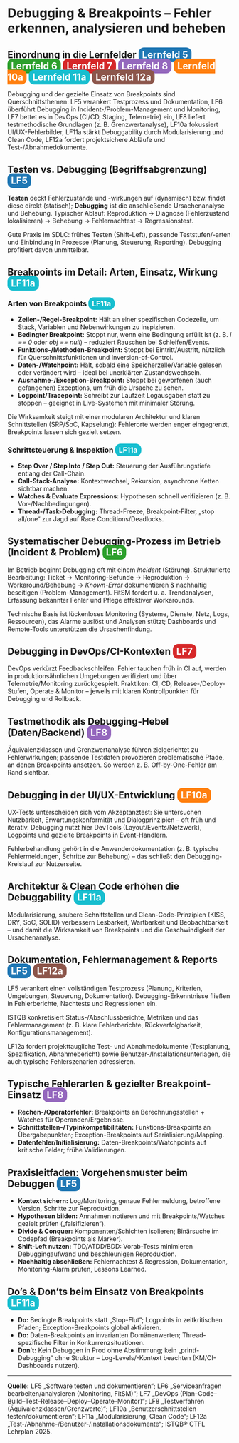 <h1>Debugging &amp; Breakpoints – Fehler erkennen, analysieren und beheben</h1>

<h2>
  Einordnung in die Lernfelder
  <span style="background-color:#1f77b4; color:white; padding:4px 8px; border-radius:12px;">Lernfeld 5</span>
  <span style="background-color:#2ca02c; color:white; padding:4px 8px; border-radius:12px;">Lernfeld 6</span>
  <span style="background-color:#d62728; color:white; padding:4px 8px; border-radius:12px;">Lernfeld 7</span>
  <span style="background-color:#9467bd; color:white; padding:4px 8px; border-radius:12px;">Lernfeld 8</span>
  <span style="background-color:#ff7f0e; color:white; padding:4px 8px; border-radius:12px;">Lernfeld 10a</span>
  <span style="background-color:#17becf; color:white; padding:4px 8px; border-radius:12px;">Lernfeld 11a</span>
  <span style="background-color:#8c564b; color:white; padding:4px 8px; border-radius:12px;">Lernfeld 12a</span>
</h2>
<p>Debugging und der gezielte Einsatz von Breakpoints sind Querschnittsthemen: LF5 verankert Testprozess und Dokumentation, LF6 überführt Debugging in Incident-/Problem-Management und Monitoring, LF7 bettet es in DevOps (CI/CD, Staging, Telemetrie) ein, LF8 liefert testmethodische Grundlagen (z. B. Grenzwertanalyse), LF10a fokussiert UI/UX-Fehlerbilder, LF11a stärkt Debuggability durch Modularisierung und Clean Code, LF12a fordert projektsichere Abläufe und Test-/Abnahmedokumente.</p>

<h2>
  Testen vs. Debugging (Begriffsabgrenzung)
  <span style="background-color:#1f77b4; color:white; padding:4px 8px; border-radius:12px;">LF5</span>
</h2>
<p><strong>Testen</strong> deckt Fehlerzustände und -wirkungen auf (dynamisch) bzw. findet diese direkt (statisch); <strong>Debugging</strong> ist die anschließende Ursachenanalyse und Behebung. Typischer Ablauf: Reproduktion &rarr; Diagnose (Fehlerzustand lokalisieren) &rarr; Behebung &rarr; Fehlernachtest &rarr; Regressionstest.</p>
<p>Gute Praxis im SDLC: frühes Testen (Shift-Left), passende Teststufen/-arten und Einbindung in Prozesse (Planung, Steuerung, Reporting). Debugging profitiert davon unmittelbar.</p>

<h2>
  Breakpoints im Detail: Arten, Einsatz, Wirkung
  <span style="background-color:#17becf; color:white; padding:4px 8px; border-radius:12px;">LF11a</span>
</h2>

<h3>
  Arten von Breakpoints
  <span style="background-color:#17becf; color:white; padding:4px 8px; border-radius:12px;">LF11a</span>
</h3>
<ul>
  <li><strong>Zeilen-/Regel-Breakpoint:</strong> Hält an einer spezifischen Codezeile, um Stack, Variablen und Nebenwirkungen zu inspizieren.</li>
  <li><strong>Bedingter Breakpoint:</strong> Stoppt nur, wenn eine Bedingung erfüllt ist (z. B. <em>i == 0</em> oder <em>obj == null</em>) – reduziert Rauschen bei Schleifen/Events.</li>
  <li><strong>Funktions-/Methoden-Breakpoint:</strong> Stoppt bei Eintritt/Austritt, nützlich für Querschnittsfunktionen und Inversion-of-Control.</li>
  <li><strong>Daten-/Watchpoint:</strong> Hält, sobald eine Speicherzelle/Variable gelesen oder verändert wird – ideal bei unerklärten Zustandswechseln.</li>
  <li><strong>Ausnahme-/Exception-Breakpoint:</strong> Stoppt bei geworfenen (auch gefangenen) Exceptions, um früh die Ursache zu sehen.</li>
  <li><strong>Logpoint/Tracepoint:</strong> Schreibt zur Laufzeit Logausgaben statt zu stoppen – geeignet in Live-Systemen mit minimaler Störung.</li>
</ul>
<p>Die Wirksamkeit steigt mit einer modularen Architektur und klaren Schnittstellen (SRP/SoC, Kapselung): Fehlerorte werden enger eingegrenzt, Breakpoints lassen sich gezielt setzen.</p>

<h3>
  Schrittsteuerung &amp; Inspektion
  <span style="background-color:#17becf; color:white; padding:4px 8px; border-radius:12px;">LF11a</span>
</h3>
<ul>
  <li><strong>Step Over / Step Into / Step Out:</strong> Steuerung der Ausführungstiefe entlang der Call-Chain.</li>
  <li><strong>Call-Stack-Analyse:</strong> Kontextwechsel, Rekursion, asynchrone Ketten sichtbar machen.</li>
  <li><strong>Watches &amp; Evaluate Expressions:</strong> Hypothesen schnell verifizieren (z. B. Vor-/Nachbedingungen).</li>
  <li><strong>Thread-/Task-Debugging:</strong> Thread-Freeze, Breakpoint-Filter, „stop all/one“ zur Jagd auf Race Conditions/Deadlocks.</li>
</ul>

<h2>
  Systematischer Debugging-Prozess im Betrieb (Incident &amp; Problem)
  <span style="background-color:#2ca02c; color:white; padding:4px 8px; border-radius:12px;">LF6</span>
</h2>
<p>Im Betrieb beginnt Debugging oft mit einem <em>Incident</em> (Störung). Strukturierte Bearbeitung: Ticket &rarr; Monitoring-Befunde &rarr; Reproduktion &rarr; Workaround/Behebung &rarr; <em>Known-Error</em> dokumentieren &amp; nachhaltig beseitigen (Problem-Management). FitSM fordert u. a. Trendanalysen, Erfassung bekannter Fehler und Pflege effektiver Workarounds.</p>
<p>Technische Basis ist lückenloses Monitoring (Systeme, Dienste, Netz, Logs, Ressourcen), das Alarme auslöst und Analysen stützt; Dashboards und Remote-Tools unterstützen die Ursachenfindung.</p>

<h2>
  Debugging in DevOps/CI-Kontexten
  <span style="background-color:#d62728; color:white; padding:4px 8px; border-radius:12px;">LF7</span>
</h2>
<p>DevOps verkürzt Feedbackschleifen: Fehler tauchen früh in CI auf, werden in produktionsähnlichen Umgebungen verifiziert und über Telemetrie/Monitoring zurückgespielt. Praktiken: CI, CD, Release-/Deploy-Stufen, Operate &amp; Monitor – jeweils mit klaren Kontrollpunkten für Debugging und Rollback.</p>

<h2>
  Testmethodik als Debugging-Hebel (Daten/Backend)
  <span style="background-color:#9467bd; color:white; padding:4px 8px; border-radius:12px;">LF8</span>
</h2>
<p>Äquivalenzklassen und Grenzwertanalyse führen zielgerichtet zu Fehlerwirkungen; passende Testdaten provozieren problematische Pfade, an denen Breakpoints ansetzen. So werden z. B. Off-by-One-Fehler am Rand sichtbar.</p>

<h2>
  Debugging in der UI/UX-Entwicklung
  <span style="background-color:#ff7f0e; color:white; padding:4px 8px; border-radius:12px;">LF10a</span>
</h2>
<p>UX-Tests unterscheiden sich vom Akzeptanztest: Sie untersuchen Nutzbarkeit, Erwartungskonformität und Dialogprinzipien – oft früh und iterativ. Debugging nutzt hier DevTools (Layout/Events/Netzwerk), Logpoints und gezielte Breakpoints in Event-Handlern.</p>
<p>Fehlerbehandlung gehört in die Anwenderdokumentation (z. B. typische Fehlermeldungen, Schritte zur Behebung) – das schließt den Debugging-Kreislauf zur Nutzerseite.</p>

<h2>
  Architektur &amp; Clean Code erhöhen die Debuggability
  <span style="background-color:#17becf; color:white; padding:4px 8px; border-radius:12px;">LF11a</span>
</h2>
<p>Modularisierung, saubere Schnittstellen und Clean-Code-Prinzipien (KISS, DRY, SoC, SOLID) verbessern Lesbarkeit, Wartbarkeit und Beobachtbarkeit – und damit die Wirksamkeit von Breakpoints und die Geschwindigkeit der Ursachenanalyse.</p>

<h2>
  Dokumentation, Fehlermanagement &amp; Reports
  <span style="background-color:#1f77b4; color:white; padding:4px 8px; border-radius:12px;">LF5</span>
  <span style="background-color:#8c564b; color:white; padding:4px 8px; border-radius:12px;">LF12a</span>
</h2>
<p>LF5 verankert einen vollständigen Testprozess (Planung, Kriterien, Umgebungen, Steuerung, Dokumentation). Debugging-Erkenntnisse fließen in Fehlerberichte, Nachtests und Regressionen ein.</p>
<p>ISTQB konkretisiert Status-/Abschlussberichte, Metriken und das Fehlermanagement (z. B. klare Fehlerberichte, Rückverfolgbarkeit, Konfigurationsmanagement).</p>
<p>LF12a fordert projekttaugliche Test- und Abnahmedokumente (Testplanung, Spezifikation, Abnahmebericht) sowie Benutzer-/Installationsunterlagen, die auch typische Fehlerszenarien adressieren.</p>

<h2>
  Typische Fehlerarten &amp; gezielter Breakpoint-Einsatz
  <span style="background-color:#9467bd; color:white; padding:4px 8px; border-radius:12px;">LF8</span>
</h2>
<ul>
  <li><strong>Rechen-/Operatorfehler:</strong> Breakpoints an Berechnungsstellen + Watches für Operanden/Ergebnisse.</li>
  <li><strong>Schnittstellen-/Typinkompatibilitäten:</strong> Funktions-Breakpoints an Übergabepunkten; Exception-Breakpoints auf Serialisierung/Mapping.</li>
  <li><strong>Datenfehler/Initialisierung:</strong> Daten-Breakpoints/Watchpoints auf kritische Felder; frühe Validierungen.</li>
</ul>

<h2>
  Praxisleitfaden: Vorgehensmuster beim Debuggen
  <span style="background-color:#1f77b4; color:white; padding:4px 8px; border-radius:12px;">LF5</span>
</h2>
<ul>
  <li><strong>Kontext sichern:</strong> Log/Monitoring, genaue Fehlermeldung, betroffene Version, Schritte zur Reproduktion.</li>
  <li><strong>Hypothesen bilden:</strong> Annahmen notieren und mit Breakpoints/Watches gezielt prüfen („falsifizieren“).</li>
  <li><strong>Divide &amp; Conquer:</strong> Komponenten/Schichten isolieren; Binärsuche im Codepfad (Breakpoints als Marker).</li>
  <li><strong>Shift-Left nutzen:</strong> TDD/ATDD/BDD: Vorab-Tests minimieren Debuggingaufwand und beschleunigen Reproduktion.</li>
  <li><strong>Nachhaltig abschließen:</strong> Fehlernachtest &amp; Regression, Dokumentation, Monitoring-Alarm prüfen, Lessons Learned.</li>
</ul>

<h2>
  Do’s &amp; Don’ts beim Einsatz von Breakpoints
  <span style="background-color:#17becf; color:white; padding:4px 8px; border-radius:12px;">LF11a</span>
</h2>
<ul>
  <li><strong>Do:</strong> Bedingte Breakpoints statt „Stop-Flut“; Logpoints in zeitkritischen Pfaden; Exception-Breakpoints global aktivieren.</li>
  <li><strong>Do:</strong> Daten-Breakpoints an invarianten Domänenwerten; Thread-spezifische Filter in Konkurrenzsituationen.</li>
  <li><strong>Don’t:</strong> Kein Debuggen in Prod ohne Abstimmung; kein „printf-Debugging“ ohne Struktur – Log-Levels/-Kontext beachten (KM/CI-Dashboards nutzen).</li>
</ul>

<hr/>
<p><strong>Quelle:</strong> LF5 „Software testen und dokumentieren“; LF6 „Serviceanfragen bearbeiten/analysieren (Monitoring, FitSM)“; LF7 „DevOps (Plan–Code–Build–Test–Release–Deploy–Operate–Monitor)“; LF8 „Testverfahren (Äquivalenzklassen/Grenzwerte)“; LF10a „Benutzerschnittstellen testen/dokumentieren“; LF11a „Modularisierung, Clean Code“; LF12a „Test-/Abnahme-/Benutzer-/Installationsdokumente“; ISTQB® CTFL Lehrplan 2025.</p>
